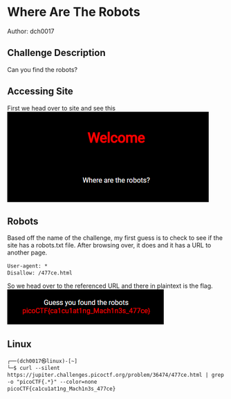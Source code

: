 # Where Are The Robots
Author: dch0017

## Challenge Description
Can you find the robots?

## Accessing Site
First we head over to site and see this </br>
![website](./Website.png)
</br>

## Robots
Based off the name of the challenge, my first guess is to check to see if the site has a robots.txt file. After browsing over, it does and it has a URL to another page.

```
User-agent: *
Disallow: /477ce.html
```

So we head over to the referenced URL and there in plaintext is the flag.</br>
![flag](./flag.png)
</br>

## Linux

```console
┌──(dch0017㉿linux)-[~]
└─$ curl --silent https://jupiter.challenges.picoctf.org/problem/36474/477ce.html | grep -o "picoCTF{.*}" --color=none
picoCTF{ca1cu1at1ng_Mach1n3s_477ce}
```